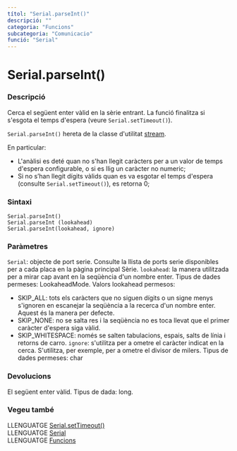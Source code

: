 ```yaml
---
títol: "Serial.parseInt()"
descripció: ""
categoria: "Funcions"
subcategoria: "Comunicacio"
funció: "Serial"
---
```


# Serial.parseInt()

### Descripció

Cerca el següent enter vàlid en la sèrie entrant. La funció finalitza si s'esgota el temps d'espera (veure `Serial.setTimeout()`).

`Serial.parseInt()` hereta de la classe d'utilitat [stream](../Stream.md).

En particular:
- L'anàlisi es deté quan no s'han llegit caràcters per a un valor de temps d'espera configurable, o si es llig un caràcter no numeric;
- Si no s’han llegit dígits vàlids quan es va esgotar el temps d'espera (consulte `Serial.setTimeout()`), es retorna 0;

### Sintaxi

`Serial.parseInt()`  
`Serial.parseInt (lookahead)`  
`Serial.parseInt(lookahead, ignore)`  

### Paràmetres

`Serial`: objecte de port serie. Consulte la llista de ports serie disponibles per a cada placa en la pàgina principal Sèrie.
`lookahead`: la manera utilitzada per a mirar cap avant en la seqüència d'un nombre enter. Tipus de dades permeses: LookaheadMode. Valors lookahead permesos:
  *  SKIP_ALL: tots els caràcters que no siguen dígits o un signe menys s'ignoren en escanejar la seqüència a la recerca d'un nombre enter. Aquest és la manera per defecte.
  *  SKIP_NONE: no se salta res i la seqüència no es toca llevat que el primer caràcter d'espera siga vàlid.
  *  SKIP_WHITESPACE: només se salten tabulacions, espais, salts de línia i retorns de carro.
`ignore`: s'utilitza per a ometre el caràcter indicat en la cerca. S'utilitza, per exemple, per a ometre el divisor de milers. Tipus de dades permeses: char

### Devolucions

El següent enter vàlid. Tipus de dada: long.

### Vegeu també

LLENGUATGE [Serial.setTimeout()](./Serial.setTimeout.md)  
LLENGUATGE [Serial](../Serial.md)  
LLENGUATGE [Funcions](../../../Funcions.md)
